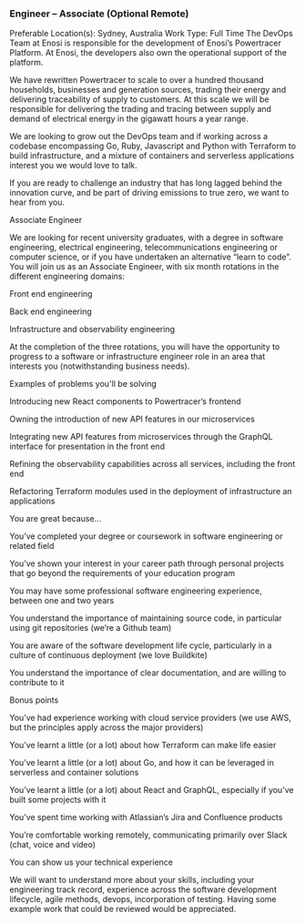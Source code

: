 ### Engineer – Associate (Optional Remote)
Preferable Location(s): Sydney, Australia
Work Type: Full Time
The DevOps Team at Enosi is responsible for the development of Enosi’s Powertracer Platform. At Enosi, the developers also own the operational support of the platform.



We have rewritten Powertracer to scale to over a hundred thousand households, businesses and generation sources, trading their energy and delivering traceability of supply to customers. At this scale we will be responsible for delivering the trading and tracing between supply and demand of electrical energy in the gigawatt hours a year range.



We are looking to grow out the DevOps team and if working across a codebase encompassing Go, Ruby, Javascript and Python with Terraform to build infrastructure, and a mixture of containers and serverless applications interest you we would love to talk.



If you are ready to challenge an industry that has long lagged behind the innovation curve, and be part of driving emissions to true zero, we want to hear from you.



Associate Engineer



We are looking for recent university graduates, with a degree in software engineering, electrical engineering, telecommunications engineering or computer science, or if you have undertaken an alternative “learn to code”. You will join us as an Associate Engineer, with six month rotations in the different engineering domains:

Front end engineering

Back end engineering

Infrastructure and observability engineering

At the completion of the three rotations, you will have the opportunity to progress to a software or infrastructure engineer role in an area that interests you (notwithstanding business needs).



Examples of problems you'll be solving



Introducing new React components to Powertracer’s frontend

Owning the introduction of new API features in our microservices

Integrating new API features from microservices through the GraphQL interface for presentation in the front end

Refining the observability capabilities across all services, including the front end

Refactoring Terraform modules used in the deployment of infrastructure an applications



You are great because…



You’ve completed your degree or coursework in software engineering or related field

You’ve shown your interest in your career path through personal projects that go beyond the requirements of your education program

You may have some professional software engineering experience, between one and two years

You understand the importance of maintaining source code, in particular using git repositories (we’re a Github team)

You are aware of the software development life cycle, particularly in a culture of continuous deployment (we love Buildkite)

You understand the importance of clear documentation, and are willing to contribute to it



Bonus points



You’ve had experience working with cloud service providers (we use AWS, but the principles apply across the major providers)

You’ve learnt a little (or a lot) about how Terraform can make life easier

You’ve learnt a little (or a lot) about Go, and how it can be leveraged in serverless and container solutions

You’ve learnt a little (or a lot) about React and GraphQL, especially if you’ve built some projects with it

You’ve spent time working with Atlassian’s Jira and Confluence products

You’re comfortable working remotely, communicating primarily over Slack (chat, voice and video)



You can show us your technical experience



We will want to understand more about your skills, including your engineering track record, experience across the software development lifecycle, agile methods, devops, incorporation of testing. Having some example work that could be reviewed would be appreciated. 
